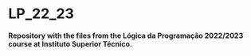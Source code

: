 # LP_22_23

**Repository with the files from the Lógica da Programação 2022/2023 course at Instituto Superior Técnico.**
